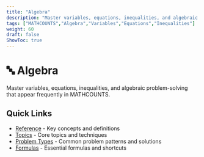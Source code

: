 ```yaml
---
title: "Algebra"
description: "Master variables, equations, inequalities, and algebraic problem-solving for MATHCOUNTS success."
tags: ["MATHCOUNTS","Algebra","Variables","Equations","Inequalities"]
weight: 60
draft: false
ShowToc: true
---
```


# 🔤 Algebra

Master variables, equations, inequalities, and algebraic problem-solving that appear frequently in MATHCOUNTS.

## Quick Links
- [Reference](reference) - Key concepts and definitions
- [Topics](topics) - Core topics and techniques
- [Problem Types](problem-types) - Common problem patterns and solutions
- [Formulas](formulas) - Essential formulas and shortcuts
